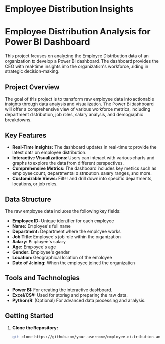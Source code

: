 # Employee Distribution Insights

# Employee Distribution Analysis for Power BI Dashboard

This project focuses on analyzing the Employee Distribution data of an organization to develop a Power BI dashboard. The dashboard provides the CEO with real-time insights into the organization's workforce, aiding in strategic decision-making.

## Project Overview

The goal of this project is to transform raw employee data into actionable insights through data analysis and visualization. The Power BI dashboard will offer a comprehensive view of various workforce metrics, including department distribution, job roles, salary analysis, and demographic breakdowns.

## Key Features

- **Real-Time Insights:** The dashboard updates in real-time to provide the latest data on employee distribution.
- **Interactive Visualizations:** Users can interact with various charts and graphs to explore the data from different perspectives.
- **Comprehensive Metrics:** The dashboard includes key metrics such as employee count, departmental distribution, salary ranges, and more.
- **Customizable Views:** Filter and drill down into specific departments, locations, or job roles.

## Data Structure

The raw employee data includes the following key fields:

- **Employee ID:** Unique identifier for each employee
- **Name:** Employee's full name
- **Department:** Department where the employee works
- **Job Title:** Employee's job role within the organization
- **Salary:** Employee's salary
- **Age:** Employee's age
- **Gender:** Employee's gender
- **Location:** Geographical location of the employee
- **Date of Joining:** When the employee joined the organization

## Tools and Technologies

- **Power BI:** For creating the interactive dashboard.
- **Excel/CSV:** Used for storing and preparing the raw data.
- **Python/R:** (Optional) For advanced data processing and analysis.

## Getting Started

1. **Clone the Repository:**
   ```bash
   git clone https://github.com/your-username/employee-distribution-analysis.git

